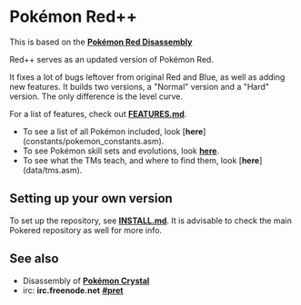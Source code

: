 # Pokémon Red++

This is based on the [**Pokémon Red Disassembly**][pokered]

Red++ serves as an updated version of Pokémon Red.

It fixes a lot of bugs leftover from original Red and Blue, as well as adding new features.
It builds two versions, a "Normal" version and a "Hard" version. The only difference is the level curve.

For a list of features, check out [**FEATURES.md**](FEATURES.md).

* To see a list of all Pokémon included, look [**here**] (constants/pokemon_constants.asm).
* To see Pokémon skill sets and evolutions, look [**here**](data/evos_moves.asm).
* To see what the TMs teach, and where to find them, look [**here**] (data/tms.asm).



## Setting up your own version

To set up the repository, see [**INSTALL.md**](INSTALL.md).
It is advisable to check the main Pokered repository as well for more info.



## See also

* Disassembly of [**Pokémon Crystal**][pokecrystal]
* irc: **irc.freenode.net** [**#pret**][irc]

[pokered]: http://github.com/pret/pokered
[pokecrystal]: https://github.com/kanzure/pokecrystal
[irc]: https://kiwiirc.com/client/irc.freenode.net/?#pret
